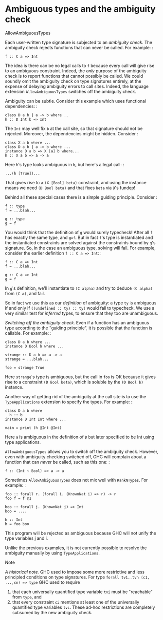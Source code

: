 # Ambiguous types and the ambiguity check

<div class="extension"
shortdesc="Allow the user to write ambiguous types, and
the type inference engine to infer them.

:since: 7.8.1

Allow type signatures which appear that they would result in
an unusable binding.">

AllowAmbiguousTypes

</div>

Each user-written type signature is subjected to an *ambiguity check*.
The ambiguity check rejects functions that can never be called. For
example: :

    f :: C a => Int

The idea is there can be no legal calls to `f` because every call will
give rise to an ambiguous constraint. Indeed, the *only* purpose of the
ambiguity check is to report functions that cannot possibly be called.
We could soundly omit the ambiguity check on type signatures entirely,
at the expense of delaying ambiguity errors to call sites. Indeed, the
language extension `AllowAmbiguousTypes` switches off the ambiguity
check.

Ambiguity can be subtle. Consider this example which uses functional
dependencies: :

    class D a b | a -> b where ..
    h :: D Int b => Int

The `Int` may well fix `b` at the call site, so that signature should
not be rejected. Moreover, the dependencies might be hidden. Consider :

    class X a b where ...
    class D a b | a -> b where ...
    instance D a b => X [a] b where...
    h :: X a b => a -> a

Here `h`'s type looks ambiguous in `b`, but here's a legal call: :

    ...(h [True])...

That gives rise to a `(X [Bool] beta)` constraint, and using the
instance means we need `(D Bool beta)` and that fixes `beta` via `D`'s
fundep!

Behind all these special cases there is a simple guiding principle.
Consider :

    f :: type
    f = ...blah...

    g :: type
    g = f

You would think that the definition of `g` would surely typecheck! After
all `f` has exactly the same type, and `g=f`. But in fact `f`'s type is
instantiated and the instantiated constraints are solved against the
constraints bound by `g`'s signature. So, in the case an ambiguous type,
solving will fail. For example, consider the earlier definition
`f :: C a => Int`: :

    f :: C a => Int
    f = ...blah...

    g :: C a => Int
    g = f

In `g`'s definition, we'll instantiate to `(C alpha)` and try to deduce
`(C alpha)` from `(C a)`, and fail.

So in fact we use this as our *definition* of ambiguity: a type `ty` is
ambiguous if and only if `((undefined :: ty) :: ty)` would fail to
typecheck. We use a very similar test for *inferred* types, to ensure
that they too are unambiguous.

*Switching off the ambiguity check.* Even if a function has an ambiguous
type according to the "guiding principle", it is possible that the
function is callable. For example: :

    class D a b where ...
    instance D Bool b where ...

    strange :: D a b => a -> a
    strange = ...blah...

    foo = strange True

Here `strange`'s type is ambiguous, but the call in `foo` is OK because
it gives rise to a constraint `(D Bool beta)`, which is soluble by the
`(D Bool b)` instance.

Another way of getting rid of the ambiguity at the call site is to use
the `TypeApplications` extension to specify the types. For example: :

    class D a b where
      h :: b
    instance D Int Int where ...

    main = print (h @Int @Int)

Here `a` is ambiguous in the definition of `D` but later specified to be
<span class="title-ref">Int</span> using type applications.

`AllowAmbiguousTypes` allows you to switch off the ambiguity check.
However, even with ambiguity checking switched off, GHC will complain
about a function that can *never* be called, such as this one: :

    f :: (Int ~ Bool) => a -> a

Sometimes `AllowAmbiguousTypes` does not mix well with `RankNTypes`. For
example: :

    foo :: forall r. (forall i. (KnownNat i) => r) -> r
    foo f = f @1

    boo :: forall j. (KnownNat j) => Int
    boo = ....

    h :: Int
    h = foo boo

This program will be rejected as ambiguous because GHC will not unify
the type variables <span class="title-ref">j</span> and <span
class="title-ref">i</span>.

Unlike the previous examples, it is not currently possible to resolve
the ambiguity manually by using `TypeApplications`.

<div class="note">

<div class="title">

Note

</div>

*A historical note.* GHC used to impose some more restrictive and less
principled conditions on type signatures. For type
`forall tv1..tvn (c1, ...,cn) => type` GHC used to require

1.  that each universally quantified type variable `tvi` must be
    "reachable" from `type`, and
2.  that every constraint `ci` mentions at least one of the universally
    quantified type variables `tvi`. These ad-hoc restrictions are
    completely subsumed by the new ambiguity check.

</div>
